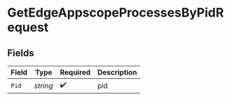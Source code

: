 # GetEdgeAppscopeProcessesByPidRequest


## Fields

| Field              | Type               | Required           | Description        |
| ------------------ | ------------------ | ------------------ | ------------------ |
| `Pid`              | *string*           | :heavy_check_mark: | pid                |